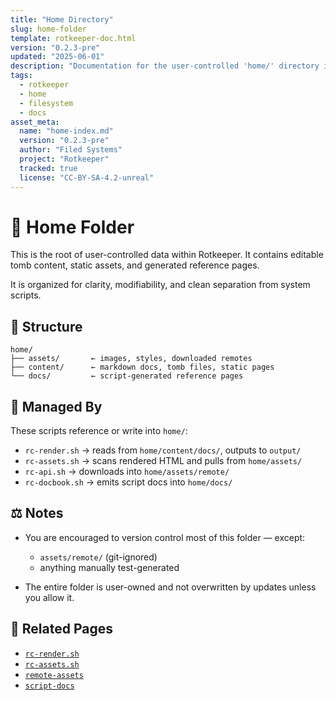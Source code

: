 ```yaml
---
title: "Home Directory"
slug: home-folder
template: rotkeeper-doc.html
version: "0.2.3-pre"
updated: "2025-06-01"
description: "Documentation for the user-controlled 'home/' directory in Rotkeeper. Explains structure, ownership, and managed behaviors."
tags:
  - rotkeeper
  - home
  - filesystem
  - docs
asset_meta:
  name: "home-index.md"
  version: "0.2.3-pre"
  author: "Filed Systems"
  project: "Rotkeeper"
  tracked: true
  license: "CC-BY-SA-4.2-unreal"
---
```


# 🏡 Home Folder

This is the root of user-controlled data within Rotkeeper. It contains editable tomb content, static assets, and generated reference pages.

It is organized for clarity, modifiability, and clean separation from system scripts.

## 🧭 Structure

```
home/
├── assets/       ← images, styles, downloaded remotes
├── content/      ← markdown docs, tomb files, static pages
└── docs/         ← script-generated reference pages
```

## 🔧 Managed By

These scripts reference or write into `home/`:

- `rc-render.sh` → reads from `home/content/docs/`, outputs to `output/`
- `rc-assets.sh` → scans rendered HTML and pulls from `home/assets/`
- `rc-api.sh` → downloads into `home/assets/remote/`
- `rc-docbook.sh` → emits script docs into `home/docs/`

## ⚖️ Notes

- You are encouraged to version control most of this folder — except:
  - `assets/remote/` (git-ignored)
  - anything manually test-generated

- The entire folder is user-owned and not overwritten by updates unless you allow it.

## 🧾 Related Pages

- [`rc-render.sh`](../bones/scripts/rc-render)
- [`rc-assets.sh`](../bones/scripts/rc-assets)
- [`remote-assets`](./assets/remote)
- [`script-docs`](./docs)